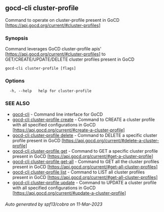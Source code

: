 ## gocd-cli cluster-profile

Command to operate on cluster-profile present in GoCD [https://api.gocd.org/current/#cluster-profiles]

### Synopsis

Command leverages GoCD cluster-profile apis' [https://api.gocd.org/current/#cluster-profiles] to 
GET/CREATE/UPDATE/DELETE cluster profiles present in GoCD

```
gocd-cli cluster-profile [flags]
```

### Options

```
  -h, --help   help for cluster-profile
```

### SEE ALSO

* [gocd-cli](gocd-cli.md)	 - Command line interface for GoCD
* [gocd-cli cluster-profile create](gocd-cli_cluster-profile_create.md)	 - Command to CREATE a cluster profile with all specified configurations in GoCD [https://api.gocd.org/current/#create-a-cluster-profile]
* [gocd-cli cluster-profile delete](gocd-cli_cluster-profile_delete.md)	 - Command to DELETE a specific cluster profile present in GoCD [https://api.gocd.org/current/#delete-a-cluster-profile]
* [gocd-cli cluster-profile get](gocd-cli_cluster-profile_get.md)	 - Command to GET a specific cluster profile present in GoCD [https://api.gocd.org/current/#get-a-cluster-profile]
* [gocd-cli cluster-profile get-all](gocd-cli_cluster-profile_get-all.md)	 - Command to GET all the cluster profiles present in GoCD [https://api.gocd.org/current/#get-all-cluster-profiles]
* [gocd-cli cluster-profile list](gocd-cli_cluster-profile_list.md)	 - Command to LIST all cluster profiles present in GoCD [https://api.gocd.org/current/#get-all-cluster-profiles]
* [gocd-cli cluster-profile update](gocd-cli_cluster-profile_update.md)	 - Command to UPDATE a cluster profile with all specified configurations in GoCD [https://api.gocd.org/current/#update-a-cluster-profile]

###### Auto generated by spf13/cobra on 11-Mar-2023
